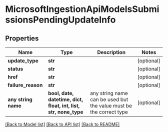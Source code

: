 # MicrosoftIngestionApiModelsSubmissionsPendingUpdateInfo


## Properties
Name | Type | Description | Notes
------------ | ------------- | ------------- | -------------
**update_type** | **str** |  | [optional] 
**status** | **str** |  | [optional] 
**href** | **str** |  | [optional] 
**failure_reason** | **str** |  | [optional] 
**any string name** | **bool, date, datetime, dict, float, int, list, str, none_type** | any string name can be used but the value must be the correct type | [optional]

[[Back to Model list]](../README.md#documentation-for-models) [[Back to API list]](../README.md#documentation-for-api-endpoints) [[Back to README]](../README.md)


